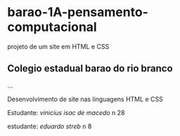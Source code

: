 # barao-1A-pensamento-computacional
projeto de um site em HTML e CSS 

##  Colegio  estadual barao do rio branco 


 ...
 
 Desenvolvimento de site nas linguagens HTML e CSS
 
 Estudante:  *vinicius isac de macedo* n 28 
 
 
 estudante: *eduardo streb* n 8
